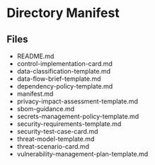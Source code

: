 # Directory Manifest

## Files

- README.md
- control-implementation-card.md
- data-classification-template.md
- data-flow-brief-template.md
- dependency-policy-template.md
- manifest.md
- privacy-impact-assessment-template.md
- sbom-guidance.md
- secrets-management-policy-template.md
- security-requirements-template.md
- security-test-case-card.md
- threat-model-template.md
- threat-scenario-card.md
- vulnerability-management-plan-template.md
